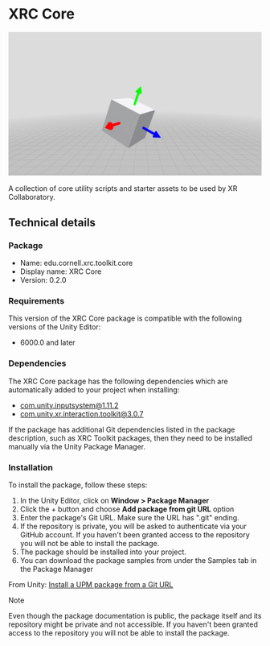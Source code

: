 # XRC Core

![edu.cornell.xrc.toolkit.core](images/overview/edu.cornell.xrc.toolkit.core.png)

A collection of core utility scripts and starter assets to be used by XR Collaboratory.

## Technical details

### Package

* Name: edu.cornell.xrc.toolkit.core
* Display name: XRC Core
* Version: 0.2.0

### Requirements

This version of the XRC Core package is compatible with the following versions of the Unity Editor:

* 6000.0 and later

### Dependencies

The XRC Core package has the following dependencies which are automatically added to your project when installing:

* com.unity.inputsystem@1.11.2
* com.unity.xr.interaction.toolkit@3.0.7

If the package has additional Git dependencies listed in the package description, such as XRC Toolkit packages, then they need to be installed manually via the Unity Package Manager.

### Installation

To install the package, follow these steps:
1. In the Unity Editor, click on **Window > Package Manager**
2. Click the + button and choose **Add package from git URL** option
3. Enter the package's Git URL. Make sure the URL has ".git" ending.
4. If the repository is private, you will be asked to authenticate via your GitHub account. If you haven't been granted access to the repository you will not be able to install the package.
5. The package should be installed into your project.
6. You can download the package samples from under the Samples tab in the Package Manager

From Unity: [Install a UPM package from a Git URL](https://docs.unity3d.com/6000.0/Documentation/Manual/upm-ui-giturl.html)

> [!NOTE]
> Even though the package documentation is public, the package itself and its repository might be private and not accessible. If you haven't been granted access to the repository you will not be able to install the package.

